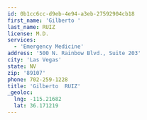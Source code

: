 ```yaml
---
id: 0b1cc6cc-d9eb-4e94-a3eb-27592904cb18
first_name: 'Gilberto '
last_name: RUIZ
license: M.D.
services:
  - 'Emergency Medicine'
address: '500 N. Rainbow Blvd., Suite 203'
city: 'Las Vegas'
state: NV
zip: '89107'
phone: 702-259-1228
title: 'Gilberto  RUIZ'
_geoloc:
  lng: -115.21682
  lat: 36.171219
---
```

